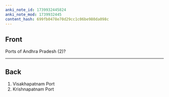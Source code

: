 ```yaml
---
anki_note_id: 1739932445824
anki_note_mod: 1739932445
content_hash: 699fb0478e70d29cc1c06be980da098c
---
```


## Front

Ports of Andhra Pradesh (2)?

<hr/>

## Back

1. Visakhapatnam Port  
2. Krishnapatnam Port
